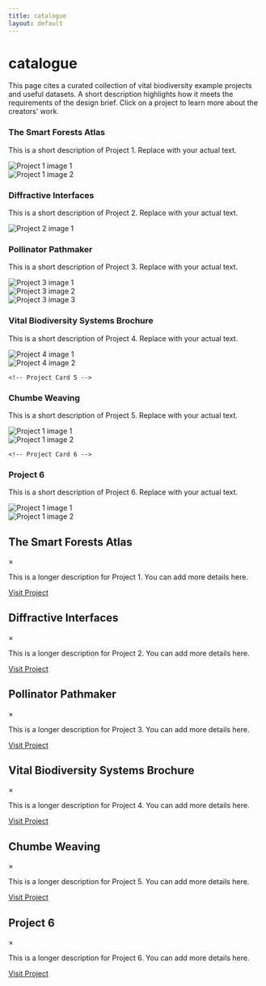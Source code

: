 ```yaml
---
title: catalogue
layout: default
---
```


# catalogue

<p>This page cites a curated collection of vital biodiversity example projects and useful datasets. A short description highlights how it meets the requirements of the design brief. Click on a project to learn more about the creators' work.</p>

<!-- GRID ONLY CONTAINS CARDS -->
<div class="catalogue-grid">

  <!-- Project Card 1 -->
  <div class="catalogue-card" onclick="openModal(1)">
    <div class="catalogue-content">
      <h3>The Smart Forests Atlas</h3>
      <p>This is a short description of Project 1. Replace with your actual text.</p>
    </div>
    <div class="catalogue-images">
      <div class="catalogue-image-wrapper">
        <img src="/assets/catalogue/project1-1.jpg" alt="Project 1 image 1">
      </div>
      <div class="catalogue-image-wrapper">
        <img src="/assets/catalogue/project1-2.jpg" alt="Project 1 image 2">
      </div>
    </div>
  </div>

  <!-- Project Card 2 -->
  <div class="catalogue-card" onclick="openModal(2)">
    <div class="catalogue-content">
      <h3>Diffractive Interfaces</h3>
      <p>This is a short description of Project 2. Replace with your actual text.</p>
    </div>
    <div class="catalogue-images">
      <div class="catalogue-image-wrapper">
        <img src="/assets/catalogue/project2-1.jpg" alt="Project 2 image 1">
      </div>
    </div>
  </div>

  <!-- Project Card 3 -->
  <div class="catalogue-card" onclick="openModal(3)">
    <div class="catalogue-content">
      <h3>Pollinator Pathmaker</h3>
      <p>This is a short description of Project 3. Replace with your actual text.</p>
    </div>
    <div class="catalogue-images">
      <div class="catalogue-image-wrapper">
        <img src="/assets/catalogue/project3-1.jpg" alt="Project 3 image 1">
      </div>
      <div class="catalogue-image-wrapper">
        <img src="/assets/catalogue/project3-2.jpg" alt="Project 3 image 2">
      </div>
      <div class="catalogue-image-wrapper">
        <img src="/assets/catalogue/project3-3.jpg" alt="Project 3 image 3">
      </div>
    </div>
  </div>

  <!-- Project Card 4 -->
  <div class="catalogue-card" onclick="openModal(4)">
    <div class="catalogue-content">
      <h3>Vital Biodiversity Systems Brochure</h3>
      <p>This is a short description of Project 4. Replace with your actual text.</p>
    </div>
    <div class="catalogue-images">
      <div class="catalogue-image-wrapper">
        <img src="/assets/catalogue/project4-1.jpg" alt="Project 4 image 1">
      </div>
      <div class="catalogue-image-wrapper">
        <img src="/assets/catalogue/project4-2.jpg" alt="Project 4 image 2">
      </div>
    </div>
  </div>

    <!-- Project Card 5 -->
  <div class="catalogue-card" onclick="openModal(1)">
    <div class="catalogue-content">
      <h3>Chumbe Weaving</h3>
      <p>This is a short description of Project 5. Replace with your actual text.</p>
    </div>
    <div class="catalogue-images">
      <div class="catalogue-image-wrapper">
        <img src="/assets/catalogue/project1-1.jpg" alt="Project 1 image 1">
      </div>
      <div class="catalogue-image-wrapper">
        <img src="/assets/catalogue/project1-2.jpg" alt="Project 1 image 2">
      </div>
    </div>
  </div>

    <!-- Project Card 6 -->
  <div class="catalogue-card" onclick="openModal(1)">
    <div class="catalogue-content">
      <h3>Project 6</h3>
      <p>This is a short description of Project 6. Replace with your actual text.</p>
    </div>
    <div class="catalogue-images">
      <div class="catalogue-image-wrapper">
        <img src="/assets/catalogue/project1-1.jpg" alt="Project 1 image 1">
      </div>
      <div class="catalogue-image-wrapper">
        <img src="/assets/catalogue/project1-2.jpg" alt="Project 1 image 2">
      </div>
    </div>
  </div>

</div> <!-- END OF GRID -->


<!-- MODALS GO BELOW GRID (outside) -->

<div id="modal-1" class="catalogue-modal">
  <div class="catalogue-modal-content">
  <div class="catalogue-modal-header">
    <h2>The Smart Forests Atlas</h2>
    <span class="catalogue-modal-close" onclick="closeModal(1)">&times;</span>
  </div>
    <p>This is a longer description for Project 1. You can add more details here.</p>
    <a href="https://example.com" class="catalogue-link" target="_blank">Visit Project</a>
    <div class="catalogue-images">
      <div class="catalogue-image-wrapper">
        <img src="/assets/catalogue/project1-1.jpg" alt="">
      </div>
      <div class="catalogue-image-wrapper">
        <img src="/assets/catalogue/project1-2.jpg" alt="">
      </div>
    </div>
  </div>
</div>

<div id="modal-2" class="catalogue-modal">
  <div class="catalogue-modal-content">
  <div class="catalogue-modal-header">
    <h2>Diffractive Interfaces</h2>
    <span class="catalogue-modal-close" onclick="closeModal(1)">&times;</span>
  </div>
    <p>This is a longer description for Project 2. You can add more details here.</p>
    <a href="https://example.com" class="catalogue-link" target="_blank">Visit Project</a>
    <div class="catalogue-images">
      <div class="catalogue-image-wrapper">
        <img src="/assets/catalogue/project2-1.jpg" alt="">
      </div>
    </div>
  </div>
</div>

<div id="modal-3" class="catalogue-modal">
  <div class="catalogue-modal-content">
  <div class="catalogue-modal-header">
    <h2>Pollinator Pathmaker</h2>
    <span class="catalogue-modal-close" onclick="closeModal(1)">&times;</span>
  </div>
    <p>This is a longer description for Project 3. You can add more details here.</p>
    <a href="https://example.com" class="catalogue-link" target="_blank">Visit Project</a>
    <div class="catalogue-images">
      <div class="catalogue-image-wrapper">
        <img src="/assets/catalogue/project3-1.jpg" alt="">
      </div>
      <div class="catalogue-image-wrapper">
        <img src="/assets/catalogue/project3-2.jpg" alt="">
      </div>
      <div class="catalogue-image-wrapper">
        <img src="/assets/catalogue/project3-3.jpg" alt="">
      </div>
    </div>
  </div>
</div>

<div id="modal-4" class="catalogue-modal">
 <div class="catalogue-modal-content">
  <div class="catalogue-modal-header">
    <h2>Vital Biodiversity Systems Brochure</h2>
    <span class="catalogue-modal-close" onclick="closeModal(1)">&times;</span>
  </div>
    <p>This is a longer description for Project 4. You can add more details here.</p>
    <a href="https://example.com" class="catalogue-link" target="_blank">Visit Project</a>
    <div class="catalogue-images">
      <div class="catalogue-image-wrapper">
        <img src="/assets/catalogue/project4-1.jpg" alt="">
      </div>
      <div class="catalogue-image-wrapper">
        <img src="/assets/catalogue/project4-2.jpg" alt="">
      </div>
    </div>
  </div>
</div>

<div id="modal-5" class="catalogue-modal">
  <div class="catalogue-modal-content">
  <div class="catalogue-modal-header">
    <h2>Chumbe Weaving</h2>
    <span class="catalogue-modal-close" onclick="closeModal(1)">&times;</span>
  </div>
    <p>This is a longer description for Project 5. You can add more details here.</p>
    <a href="https://example.com" class="catalogue-link" target="_blank">Visit Project</a>
    <div class="catalogue-images">
      <div class="catalogue-image-wrapper">
        <img src="/assets/catalogue/project1-1.jpg" alt="">
      </div>
      <div class="catalogue-image-wrapper">
        <img src="/assets/catalogue/project1-2.jpg" alt="">
      </div>
    </div>
  </div>
</div>

<div id="modal-6" class="catalogue-modal">
  <div class="catalogue-modal-content">
  <div class="catalogue-modal-header">
    <h2>Project 6</h2>
    <span class="catalogue-modal-close" onclick="closeModal(1)">&times;</span>
  </div>
    <p>This is a longer description for Project 6. You can add more details here.</p>
    <a href="https://example.com" class="catalogue-link" target="_blank">Visit Project</a>
    <div class="catalogue-images">
      <div class="catalogue-image-wrapper">
        <img src="/assets/catalogue/project1-1.jpg" alt="">
      </div>
      <div class="catalogue-image-wrapper">
        <img src="/assets/catalogue/project1-2.jpg" alt="">
      </div>
    </div>
  </div>
</div>
